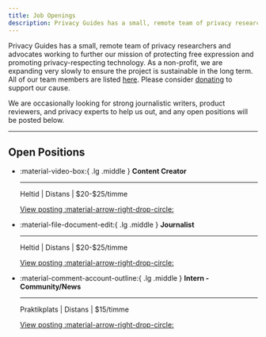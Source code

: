 ```yaml
---
title: Job Openings
description: Privacy Guides has a small, remote team of privacy researchers and advocates. Any open positions we may have in the future will be posted here.
---
```


Privacy Guides has a small, remote team of privacy researchers and advocates working to further our mission of protecting free expression and promoting privacy-respecting technology. As a non-profit, we are expanding very slowly to ensure the project is sustainable in the long term. All of our team members are listed [here](https://discuss.privacyguides.net/u?group=team\&order=solutions\&period=all). Please consider [donating](donate.md) to support our cause.

We are occasionally looking for strong journalistic writers, product reviewers, and privacy experts to help us out, and any open positions will be posted below.

---

## Open Positions

<div class="grid cards" markdown>

- :material-video-box:{ .lg .middle } **Content Creator**

  ---

  Heltid | Distans | \$20-$25/timme

  [View posting :material-arrow-right-drop-circle:](jobs/content-creator.md)

- :material-file-document-edit:{ .lg .middle } **Journalist**

  ---

  Heltid | Distans | \$20-$25/timme

  [View posting :material-arrow-right-drop-circle:](jobs/journalist.md)

- :material-comment-account-outline:{ .lg .middle } **Intern - Community/News**

  ---

  Praktikplats | Distans | \$15/timme

  [View posting :material-arrow-right-drop-circle:](jobs/intern-news.md)

</div>
